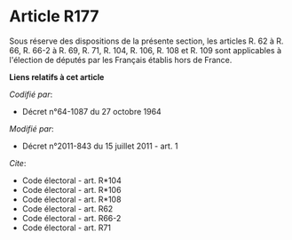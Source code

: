 # Article R177

Sous réserve des dispositions de la présente section, les articles R. 62 à R. 66, R. 66-2 à R. 69, R. 71, 
R. 104, R. 106, R. 108 et R. 109 sont applicables à l'élection de députés par les Français établis hors de France.

**Liens relatifs à cet article**

_Codifié par_:

  - Décret n°64-1087 du 27 octobre 1964

_Modifié par_:

  - Décret n°2011-843 du 15 juillet 2011 - art. 1

_Cite_:

  - Code électoral - art. R*104
  - Code électoral - art. R*106
  - Code électoral - art. R*108
  - Code électoral - art. R62
  - Code électoral - art. R66-2
  - Code électoral - art. R71
